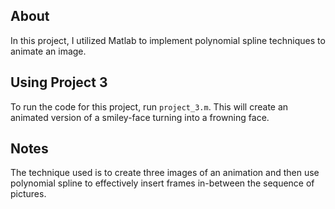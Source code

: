 ## About
In this project, I utilized Matlab to implement polynomial spline techniques to animate an image.

## Using Project 3
To run the code for this project, run `project_3.m`. This will create an animated version of a smiley-face turning into a frowning face.

## Notes
The technique used is to create three images of an animation and then use polynomial spline to effectively insert frames in-between the sequence of pictures.
